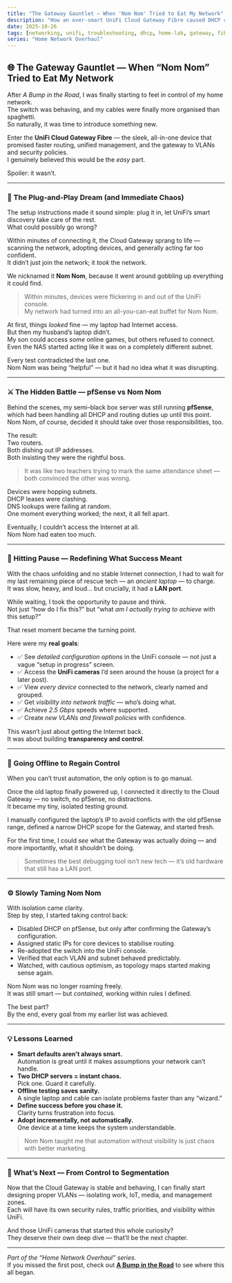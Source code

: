 ```yaml
---
title: "The Gateway Gauntlet — When 'Nom Nom' Tried to Eat My Network"
description: "How an over-smart UniFi Cloud Gateway Fibre caused DHCP chaos, and how I rebuilt visibility, control, and stability from the ground up."
date: 2025-10-26
tags: [networking, unifi, troubleshooting, dhcp, home-lab, gateway, fibre]
series: "Home Network Overhaul"
---
```


## 🌐 The Gateway Gauntlet — When “Nom Nom” Tried to Eat My Network

After *A Bump in the Road*, I was finally starting to feel in control of my home network.  
The switch was behaving, and my cables were finally more organised than spaghetti.  
So naturally, it was time to introduce something new.

Enter the **UniFi Cloud Gateway Fibre** — the sleek, all-in-one device that promised faster routing, unified management, and the gateway to VLANs and security policies.  
I genuinely believed this would be the *easy* part.

Spoiler: it wasn’t.

---

### 🧠 The Plug-and-Play Dream (and Immediate Chaos)

The setup instructions made it sound simple: plug it in, let UniFi’s smart discovery take care of the rest.  
What could possibly go wrong?

Within minutes of connecting it, the Cloud Gateway sprang to life — scanning the network, adopting devices, and generally acting far too confident.  
It didn’t just join the network; it *took* the network.  

We nicknamed it **Nom Nom**, because it went around gobbling up everything it could find.

> Within minutes, devices were flickering in and out of the UniFi console.  
> My network had turned into an all-you-can-eat buffet for Nom Nom.

At first, things *looked* fine — my laptop had Internet access.  
But then my husband’s laptop didn’t.  
My son could access *some* online games, but others refused to connect.  
Even the NAS started acting like it was on a completely different subnet.

Every test contradicted the last one.  
Nom Nom was being “helpful” — but it had no idea what it was disrupting.

---

### ⚔️ The Hidden Battle — pfSense vs Nom Nom

Behind the scenes, my semi–black box server was still running **pfSense**, which had been handling all DHCP and routing duties up until this point.  
Nom Nom, of course, decided it should take over those responsibilities, too.

The result:  
Two routers.  
Both dishing out IP addresses.  
Both insisting they were the rightful boss.

> It was like two teachers trying to mark the same attendance sheet — both convinced the other was wrong.

Devices were hopping subnets.  
DHCP leases were clashing.  
DNS lookups were failing at random.  
One moment everything worked; the next, it all fell apart.

Eventually, I couldn’t access the Internet at all.  
Nom Nom had eaten too much.

---

### 🧭 Hitting Pause — Redefining What Success Meant

With the chaos unfolding and no stable Internet connection, I had to wait for my last remaining piece of rescue tech — an *ancient laptop* — to charge.  
It was slow, heavy, and loud… but crucially, it had a **LAN port**.  

While waiting, I took the opportunity to pause and think.  
Not just “how do I fix this?” but “what *am I actually trying to achieve* with this setup?”

That reset moment became the turning point.  

Here were my **real goals**:

- ✅ See *detailed configuration options* in the UniFi console — not just a vague “setup in progress” screen.  
- ✅ Access the **UniFi cameras** I’d seen around the house (a project for a later post).  
- ✅ View *every device* connected to the network, clearly named and grouped.  
- ✅ Get *visibility into network traffic* — who’s doing what.  
- ✅ Achieve *2.5 Gbps* speeds where supported.  
- ✅ Create *new VLANs and firewall policies* with confidence.  

This wasn’t just about getting the Internet back.  
It was about building **transparency and control**.

---

### 🧰 Going Offline to Regain Control

When you can’t trust automation, the only option is to go manual.

Once the old laptop finally powered up, I connected it directly to the Cloud Gateway — no switch, no pfSense, no distractions.  
It became my tiny, isolated testing ground.

I manually configured the laptop’s IP to avoid conflicts with the old pfSense range, defined a narrow DHCP scope for the Gateway, and started fresh.  

For the first time, I could *see* what the Gateway was actually doing — and more importantly, what it shouldn’t be doing.

> Sometimes the best debugging tool isn’t new tech — it’s old hardware that still has a LAN port.

---

### ⚙️ Slowly Taming Nom Nom

With isolation came clarity.  
Step by step, I started taking control back:

- Disabled DHCP on pfSense, but only after confirming the Gateway’s configuration.  
- Assigned static IPs for core devices to stabilise routing.  
- Re-adopted the switch into the UniFi console.  
- Verified that each VLAN and subnet behaved predictably.  
- Watched, with cautious optimism, as topology maps started making sense again.

Nom Nom was no longer roaming freely.  
It was still smart — but *contained*, working within rules I defined.  

The best part?  
By the end, every goal from my earlier list was achieved.

---

### 💡 Lessons Learned

- **Smart defaults aren’t always smart.**  
  Automation is great until it makes assumptions your network can’t handle.  
- **Two DHCP servers = instant chaos.**  
  Pick one. Guard it carefully.  
- **Offline testing saves sanity.**  
  A single laptop and cable can isolate problems faster than any “wizard.”  
- **Define success before you chase it.**  
  Clarity turns frustration into focus.  
- **Adopt incrementally, not automatically.**  
  One device at a time keeps the system understandable.

> Nom Nom taught me that automation without visibility is just chaos with better marketing.

---

### 🚀 What’s Next — From Control to Segmentation

Now that the Cloud Gateway is stable and behaving, I can finally start designing proper VLANs — isolating work, IoT, media, and management zones.  
Each will have its own security rules, traffic priorities, and visibility within UniFi.

And those UniFi cameras that started this whole curiosity?  
They deserve their own deep dive — that’ll be the next chapter.

---

*Part of the “Home Network Overhaul” series.*  
If you missed the first post, check out [**A Bump in the Road**](../a-bump-in-the-road/) to see where this all began.
